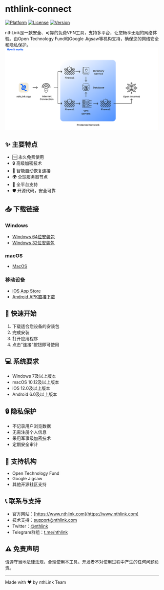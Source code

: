 # nthlink-connect

[![Platform](https://img.shields.io/badge/Platform-iOS%20%7C%20Android%20%7C%20Windows%20%7C%20macOS-blue)]()
[![License](https://img.shields.io/badge/License-MIT-green)]()
[![Version](https://img.shields.io/badge/Version-1.0.0-orange)]()

nthLink是一款安全、可靠的免费VPN工具，支持多平台，让您畅享无阻的网络体验。由Open Technology Fund和Google Jigsaw等机构支持，确保您的网络安全和隐私保护。
![nthlink logo](https://github.com/EmberSky99/nthlink-vpn/blob/main/nthlink.png)

## ✨ 主要特点

- 🆓 永久免费使用
- 🔒 高级加密技术
- 🚀 智能自动恢复连接
- 🌍 全球服务器节点
- 📱 全平台支持
- 🛡️ 开源代码，安全可靠

## 📥 下载链接

### Windows
- [Windows 64位安装包](https://github.com/EmberSky99/nthlink-vpn/releases)
- [Windows 32位安装包](https://github.com/EmberSky99/nthlink-vpn/releases)

### macOS
- [MacOS](https://apps.apple.com/us/app/nthlink/id1536318872?mt=12)


### 移动设备
- [iOS App Store](https://apps.apple.com/us/app/nthlink/id1467297604)
- [Android APK直接下载](https://play.google.com/store/apps/details?id=com.nthlink.android.client)

## 🚀 快速开始

1. 下载适合您设备的安装包
2. 完成安装
3. 打开应用程序
4. 点击"连接"按钮即可使用

## 💻 系统要求

- Windows 7及以上版本
- macOS 10.12及以上版本
- iOS 12.0及以上版本
- Android 6.0及以上版本

## 🔒 隐私保护

- 不记录用户浏览数据
- 无需注册个人信息
- 采用军事级加密技术
- 定期安全审计

## 🌟 支持机构

- Open Technology Fund
- Google Jigsaw
- 其他开源社区支持

## 📞 联系与支持

- 官方网站：[https://www.nthlink.com](https://www.nthlink.com)
- 技术支持：support@nthlink.com
- Twitter：[@nthlink](https://twitter.com/nthlink)
- Telegram群组：[t.me/nthlink](https://t.me/nthlink)

## ⚠️ 免责声明

请遵守当地法律法规，合理使用本工具。开发者不对使用过程中产生的任何问题负责。

---
Made with ❤️ by nthLink Team

